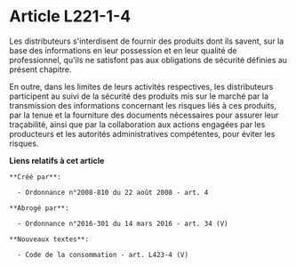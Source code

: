 # Article L221-1-4

Les distributeurs s'interdisent de fournir des produits dont ils savent, sur la base des informations en leur possession et
en leur qualité de professionnel, qu'ils ne satisfont pas aux obligations de sécurité définies au présent chapitre. 

En outre, dans les limites de leurs activités respectives, les distributeurs participent au suivi de la sécurité des produits
mis sur le marché par la transmission des informations concernant les risques liés à ces produits, par la tenue et la
fourniture des documents nécessaires pour assurer leur traçabilité, ainsi que par la collaboration aux actions engagées par
les producteurs et les autorités administratives compétentes, pour éviter les risques.

**Liens relatifs à cet article**

	**Créé par**:

	  - Ordonnance n°2008-810 du 22 août 2008 - art. 4

	**Abrogé par**:

	  - Ordonnance n°2016-301 du 14 mars 2016 - art. 34 (V)

	**Nouveaux textes**:

	  - Code de la consommation - art. L423-4 (V)
